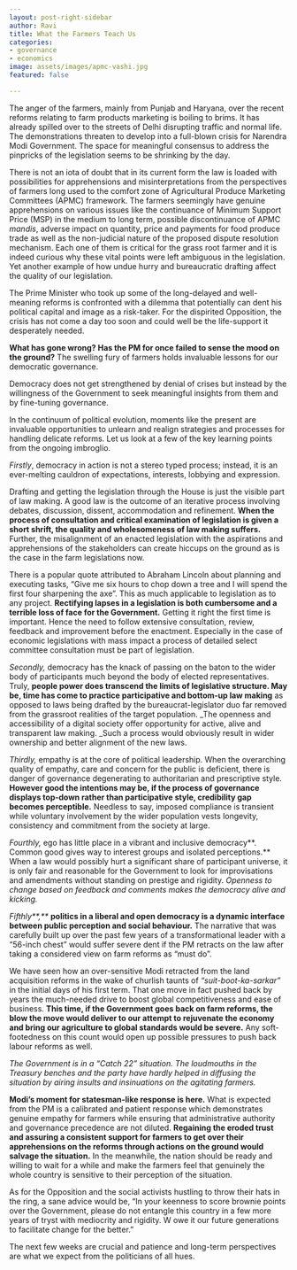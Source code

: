 ```yaml
---
layout: post-right-sidebar
author: Ravi
title: What the Farmers Teach Us
categories:
- governance
- economics
image: assets/images/apmc-vashi.jpg
featured: false

---
```

The anger of the farmers, mainly from Punjab and Haryana, over the recent reforms relating to farm products marketing is boiling to brims. It has already spilled over to the streets of Delhi disrupting traffic and normal life. The demonstrations threaten to develop into a full-blown crisis for Narendra Modi Government. The space for meaningful consensus to address the pinpricks of the legislation seems to be shrinking by the day.

There is not an iota of doubt that in its current form the law is loaded with possibilities for apprehensions and misinterpretations from the perspectives of farmers long used to the comfort zone of Agricultural Produce Marketing Committees (APMC) framework. The farmers seemingly have genuine apprehensions on various issues like the continuance of Minimum Support Price (MSP) in the medium to long term, possible discontinuance of APMC _mandis_, adverse impact on quantity, price and payments for food produce trade as well as the non-judicial nature of the proposed dispute resolution mechanism. Each one of them is critical for the grass root farmer and it is indeed curious why these vital points were left ambiguous in the legislation. Yet another example of how undue hurry and bureaucratic drafting affect the quality of our legislation.

The Prime Minister who took up some of the long-delayed and well-meaning reforms is confronted with a dilemma that potentially can dent his political capital and image as a risk-taker. For the dispirited Opposition, the crisis has not come a day too soon and could well be the life-support it desperately needed.

**What has gone wrong? Has the PM for once failed to sense the mood on the ground?** The swelling fury of farmers holds invaluable lessons for our democratic governance.

Democracy does not get strengthened by denial of crises but instead by the willingness of the Government to seek meaningful insights from them and by fine-tuning governance.

In the continuum of political evolution, moments like the present are invaluable opportunities to unlearn and realign strategies and processes for handling delicate reforms. Let us look at a few of the key learning points from the ongoing imbroglio.

_Firstly_, democracy in action is not a stereo typed process; instead, it is an ever-melting cauldron of expectations, interests, lobbying and expression.

Drafting and getting the legislation through the House is just the visible part of law making. A good law is the outcome of an iterative process involving debates, discussion, dissent, accommodation and refinement. **When the process of consultation and critical examination of legislation is given a short shrift, the quality and wholesomeness of law making suffers.** Further, the misalignment of an enacted legislation with the aspirations and apprehensions of the stakeholders can create hiccups on the ground as is the case in the farm legislations now.

There is a popular quote attributed to Abraham Lincoln about planning and executing tasks, “Give me six hours to chop down a tree and I will spend the first four sharpening the axe”. This as much applicable to legislation as to any project. **Rectifying lapses in a legislation is both cumbersome and a terrible loss of face for the Government.** Getting it right the first time is important. Hence the need to follow extensive consultation, review, feedback and improvement before the enactment. Especially in the case of economic legislations with mass impact a process of detailed select committee consultation must be part of legislation.

_Secondly,_ democracy has the knack of passing on the baton to the wider body of participants much beyond the body of elected representatives. Truly, **people power does transcend the limits of legislative structure. May be, time has come to practice participative and bottom-up law making** as opposed to laws being drafted by the bureaucrat-legislator duo far removed from the grassroot realities of the target population. _The openness and accessibility of a digital society offer opportunity for active, alive and transparent law making. _Such a process would obviously result in wider ownership and better alignment of the new laws.

_Thirdly,_ empathy is at the core of political leadership. When the overarching quality of empathy, care and concern for the public is deficient, there is danger of governance degenerating to authoritarian and prescriptive style. **However good the intentions may be, if the process of governance displays top-down rather than participative style, credibility gap becomes perceptible.** Needless to say, imposed compliance is transient while voluntary involvement by the wider population vests longevity, consistency and commitment from the society at large.

_Fourthly,_ ego has little place in a vibrant and inclusive democracy**. Common good gives way to interest groups and isolated perceptions.** When a law would possibly hurt a significant share of participant universe, it is only fair and reasonable for the Government to look for improvisations and amendments without standing on prestige and rigidity. _Openness to change based on feedback and comments makes the democracy alive and kicking._

_Fifthly**,**_ **politics in a liberal and open democracy is a dynamic interface between public perception and social behaviour.** The narrative that was carefully built up over the past few years of a transformational leader with a “56-inch chest” would suffer severe dent if the PM retracts on the law after taking a considered view on farm reforms as “must do”.

We have seen how an over-sensitive Modi retracted from the land acquisition reforms in the wake of churlish taunts of _“suit-boot-ka-sarkar”_ in the initial days of his first term. That one move in fact pushed back by years the much-needed drive to boost global competitiveness and ease of business. **This time, if the Government goes back on farm reforms, the blow the move would deliver to our attempt to rejuvenate the economy and bring our agriculture to global standards would be severe.** Any soft-footedness on this count would open up possible pressures to push back labour reforms as well.

_The Government is in a “Catch 22” situation. The loudmouths in the Treasury benches and the party have hardly helped in diffusing the situation by airing insults and insinuations on the agitating farmers._

**Modi’s moment for statesman-like response is here.** What is expected from the PM is a calibrated and patient response which demonstrates genuine empathy for farmers while ensuring that administrative authority and governance precedence are not diluted. **Regaining the eroded trust and assuring a consistent support for farmers to get over their apprehensions on the reforms through actions on the ground would salvage the situation.** In the meanwhile, the nation should be ready and willing to wait for a while and make the farmers feel that genuinely the whole country is sensitive to their perception of the situation.

As for the Opposition and the social activists hustling to throw their hats in the ring, a sane advice would be, “In your keenness to score brownie points over the Government, please do not entangle this country in a few more years of tryst with mediocrity and rigidity. W owe it our future generations to facilitate change for the better.”

The next few weeks are crucial and patience and long-term perspectives are what we expect from the politicians of all hues.